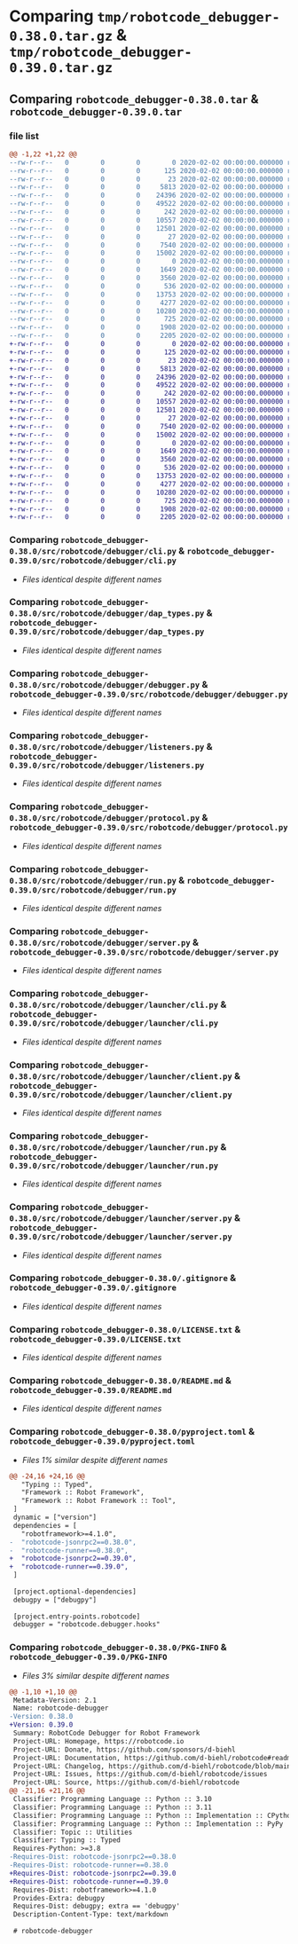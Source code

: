 # Comparing `tmp/robotcode_debugger-0.38.0.tar.gz` & `tmp/robotcode_debugger-0.39.0.tar.gz`

## Comparing `robotcode_debugger-0.38.0.tar` & `robotcode_debugger-0.39.0.tar`

### file list

```diff
@@ -1,22 +1,22 @@
--rw-r--r--   0        0        0        0 2020-02-02 00:00:00.000000 robotcode_debugger-0.38.0/src/robotcode/debugger/__init__.py
--rw-r--r--   0        0        0      125 2020-02-02 00:00:00.000000 robotcode_debugger-0.38.0/src/robotcode/debugger/__main__.py
--rw-r--r--   0        0        0       23 2020-02-02 00:00:00.000000 robotcode_debugger-0.38.0/src/robotcode/debugger/__version__.py
--rw-r--r--   0        0        0     5813 2020-02-02 00:00:00.000000 robotcode_debugger-0.38.0/src/robotcode/debugger/cli.py
--rw-r--r--   0        0        0    24396 2020-02-02 00:00:00.000000 robotcode_debugger-0.38.0/src/robotcode/debugger/dap_types.py
--rw-r--r--   0        0        0    49522 2020-02-02 00:00:00.000000 robotcode_debugger-0.38.0/src/robotcode/debugger/debugger.py
--rw-r--r--   0        0        0      242 2020-02-02 00:00:00.000000 robotcode_debugger-0.38.0/src/robotcode/debugger/hooks.py
--rw-r--r--   0        0        0    10557 2020-02-02 00:00:00.000000 robotcode_debugger-0.38.0/src/robotcode/debugger/listeners.py
--rw-r--r--   0        0        0    12501 2020-02-02 00:00:00.000000 robotcode_debugger-0.38.0/src/robotcode/debugger/protocol.py
--rw-r--r--   0        0        0       27 2020-02-02 00:00:00.000000 robotcode_debugger-0.38.0/src/robotcode/debugger/py.typed
--rw-r--r--   0        0        0     7540 2020-02-02 00:00:00.000000 robotcode_debugger-0.38.0/src/robotcode/debugger/run.py
--rw-r--r--   0        0        0    15002 2020-02-02 00:00:00.000000 robotcode_debugger-0.38.0/src/robotcode/debugger/server.py
--rw-r--r--   0        0        0        0 2020-02-02 00:00:00.000000 robotcode_debugger-0.38.0/src/robotcode/debugger/launcher/__init__.py
--rw-r--r--   0        0        0     1649 2020-02-02 00:00:00.000000 robotcode_debugger-0.38.0/src/robotcode/debugger/launcher/cli.py
--rw-r--r--   0        0        0     3560 2020-02-02 00:00:00.000000 robotcode_debugger-0.38.0/src/robotcode/debugger/launcher/client.py
--rw-r--r--   0        0        0      536 2020-02-02 00:00:00.000000 robotcode_debugger-0.38.0/src/robotcode/debugger/launcher/run.py
--rw-r--r--   0        0        0    13753 2020-02-02 00:00:00.000000 robotcode_debugger-0.38.0/src/robotcode/debugger/launcher/server.py
--rw-r--r--   0        0        0     4277 2020-02-02 00:00:00.000000 robotcode_debugger-0.38.0/.gitignore
--rw-r--r--   0        0        0    10280 2020-02-02 00:00:00.000000 robotcode_debugger-0.38.0/LICENSE.txt
--rw-r--r--   0        0        0      725 2020-02-02 00:00:00.000000 robotcode_debugger-0.38.0/README.md
--rw-r--r--   0        0        0     1908 2020-02-02 00:00:00.000000 robotcode_debugger-0.38.0/pyproject.toml
--rw-r--r--   0        0        0     2205 2020-02-02 00:00:00.000000 robotcode_debugger-0.38.0/PKG-INFO
+-rw-r--r--   0        0        0        0 2020-02-02 00:00:00.000000 robotcode_debugger-0.39.0/src/robotcode/debugger/__init__.py
+-rw-r--r--   0        0        0      125 2020-02-02 00:00:00.000000 robotcode_debugger-0.39.0/src/robotcode/debugger/__main__.py
+-rw-r--r--   0        0        0       23 2020-02-02 00:00:00.000000 robotcode_debugger-0.39.0/src/robotcode/debugger/__version__.py
+-rw-r--r--   0        0        0     5813 2020-02-02 00:00:00.000000 robotcode_debugger-0.39.0/src/robotcode/debugger/cli.py
+-rw-r--r--   0        0        0    24396 2020-02-02 00:00:00.000000 robotcode_debugger-0.39.0/src/robotcode/debugger/dap_types.py
+-rw-r--r--   0        0        0    49522 2020-02-02 00:00:00.000000 robotcode_debugger-0.39.0/src/robotcode/debugger/debugger.py
+-rw-r--r--   0        0        0      242 2020-02-02 00:00:00.000000 robotcode_debugger-0.39.0/src/robotcode/debugger/hooks.py
+-rw-r--r--   0        0        0    10557 2020-02-02 00:00:00.000000 robotcode_debugger-0.39.0/src/robotcode/debugger/listeners.py
+-rw-r--r--   0        0        0    12501 2020-02-02 00:00:00.000000 robotcode_debugger-0.39.0/src/robotcode/debugger/protocol.py
+-rw-r--r--   0        0        0       27 2020-02-02 00:00:00.000000 robotcode_debugger-0.39.0/src/robotcode/debugger/py.typed
+-rw-r--r--   0        0        0     7540 2020-02-02 00:00:00.000000 robotcode_debugger-0.39.0/src/robotcode/debugger/run.py
+-rw-r--r--   0        0        0    15002 2020-02-02 00:00:00.000000 robotcode_debugger-0.39.0/src/robotcode/debugger/server.py
+-rw-r--r--   0        0        0        0 2020-02-02 00:00:00.000000 robotcode_debugger-0.39.0/src/robotcode/debugger/launcher/__init__.py
+-rw-r--r--   0        0        0     1649 2020-02-02 00:00:00.000000 robotcode_debugger-0.39.0/src/robotcode/debugger/launcher/cli.py
+-rw-r--r--   0        0        0     3560 2020-02-02 00:00:00.000000 robotcode_debugger-0.39.0/src/robotcode/debugger/launcher/client.py
+-rw-r--r--   0        0        0      536 2020-02-02 00:00:00.000000 robotcode_debugger-0.39.0/src/robotcode/debugger/launcher/run.py
+-rw-r--r--   0        0        0    13753 2020-02-02 00:00:00.000000 robotcode_debugger-0.39.0/src/robotcode/debugger/launcher/server.py
+-rw-r--r--   0        0        0     4277 2020-02-02 00:00:00.000000 robotcode_debugger-0.39.0/.gitignore
+-rw-r--r--   0        0        0    10280 2020-02-02 00:00:00.000000 robotcode_debugger-0.39.0/LICENSE.txt
+-rw-r--r--   0        0        0      725 2020-02-02 00:00:00.000000 robotcode_debugger-0.39.0/README.md
+-rw-r--r--   0        0        0     1908 2020-02-02 00:00:00.000000 robotcode_debugger-0.39.0/pyproject.toml
+-rw-r--r--   0        0        0     2205 2020-02-02 00:00:00.000000 robotcode_debugger-0.39.0/PKG-INFO
```

### Comparing `robotcode_debugger-0.38.0/src/robotcode/debugger/cli.py` & `robotcode_debugger-0.39.0/src/robotcode/debugger/cli.py`

 * *Files identical despite different names*

### Comparing `robotcode_debugger-0.38.0/src/robotcode/debugger/dap_types.py` & `robotcode_debugger-0.39.0/src/robotcode/debugger/dap_types.py`

 * *Files identical despite different names*

### Comparing `robotcode_debugger-0.38.0/src/robotcode/debugger/debugger.py` & `robotcode_debugger-0.39.0/src/robotcode/debugger/debugger.py`

 * *Files identical despite different names*

### Comparing `robotcode_debugger-0.38.0/src/robotcode/debugger/listeners.py` & `robotcode_debugger-0.39.0/src/robotcode/debugger/listeners.py`

 * *Files identical despite different names*

### Comparing `robotcode_debugger-0.38.0/src/robotcode/debugger/protocol.py` & `robotcode_debugger-0.39.0/src/robotcode/debugger/protocol.py`

 * *Files identical despite different names*

### Comparing `robotcode_debugger-0.38.0/src/robotcode/debugger/run.py` & `robotcode_debugger-0.39.0/src/robotcode/debugger/run.py`

 * *Files identical despite different names*

### Comparing `robotcode_debugger-0.38.0/src/robotcode/debugger/server.py` & `robotcode_debugger-0.39.0/src/robotcode/debugger/server.py`

 * *Files identical despite different names*

### Comparing `robotcode_debugger-0.38.0/src/robotcode/debugger/launcher/cli.py` & `robotcode_debugger-0.39.0/src/robotcode/debugger/launcher/cli.py`

 * *Files identical despite different names*

### Comparing `robotcode_debugger-0.38.0/src/robotcode/debugger/launcher/client.py` & `robotcode_debugger-0.39.0/src/robotcode/debugger/launcher/client.py`

 * *Files identical despite different names*

### Comparing `robotcode_debugger-0.38.0/src/robotcode/debugger/launcher/run.py` & `robotcode_debugger-0.39.0/src/robotcode/debugger/launcher/run.py`

 * *Files identical despite different names*

### Comparing `robotcode_debugger-0.38.0/src/robotcode/debugger/launcher/server.py` & `robotcode_debugger-0.39.0/src/robotcode/debugger/launcher/server.py`

 * *Files identical despite different names*

### Comparing `robotcode_debugger-0.38.0/.gitignore` & `robotcode_debugger-0.39.0/.gitignore`

 * *Files identical despite different names*

### Comparing `robotcode_debugger-0.38.0/LICENSE.txt` & `robotcode_debugger-0.39.0/LICENSE.txt`

 * *Files identical despite different names*

### Comparing `robotcode_debugger-0.38.0/README.md` & `robotcode_debugger-0.39.0/README.md`

 * *Files identical despite different names*

### Comparing `robotcode_debugger-0.38.0/pyproject.toml` & `robotcode_debugger-0.39.0/pyproject.toml`

 * *Files 1% similar despite different names*

```diff
@@ -24,16 +24,16 @@
   "Typing :: Typed",
   "Framework :: Robot Framework",
   "Framework :: Robot Framework :: Tool",
 ]
 dynamic = ["version"]
 dependencies = [
   "robotframework>=4.1.0",
-  "robotcode-jsonrpc2==0.38.0",
-  "robotcode-runner==0.38.0",
+  "robotcode-jsonrpc2==0.39.0",
+  "robotcode-runner==0.39.0",
 ]
 
 [project.optional-dependencies]
 debugpy = ["debugpy"]
 
 [project.entry-points.robotcode]
 debugger = "robotcode.debugger.hooks"
```

### Comparing `robotcode_debugger-0.38.0/PKG-INFO` & `robotcode_debugger-0.39.0/PKG-INFO`

 * *Files 3% similar despite different names*

```diff
@@ -1,10 +1,10 @@
 Metadata-Version: 2.1
 Name: robotcode-debugger
-Version: 0.38.0
+Version: 0.39.0
 Summary: RobotCode Debugger for Robot Framework
 Project-URL: Homepage, https://robotcode.io
 Project-URL: Donate, https://github.com/sponsors/d-biehl
 Project-URL: Documentation, https://github.com/d-biehl/robotcode#readme
 Project-URL: Changelog, https://github.com/d-biehl/robotcode/blob/main/CHANGELOG.md
 Project-URL: Issues, https://github.com/d-biehl/robotcode/issues
 Project-URL: Source, https://github.com/d-biehl/robotcode
@@ -21,16 +21,16 @@
 Classifier: Programming Language :: Python :: 3.10
 Classifier: Programming Language :: Python :: 3.11
 Classifier: Programming Language :: Python :: Implementation :: CPython
 Classifier: Programming Language :: Python :: Implementation :: PyPy
 Classifier: Topic :: Utilities
 Classifier: Typing :: Typed
 Requires-Python: >=3.8
-Requires-Dist: robotcode-jsonrpc2==0.38.0
-Requires-Dist: robotcode-runner==0.38.0
+Requires-Dist: robotcode-jsonrpc2==0.39.0
+Requires-Dist: robotcode-runner==0.39.0
 Requires-Dist: robotframework>=4.1.0
 Provides-Extra: debugpy
 Requires-Dist: debugpy; extra == 'debugpy'
 Description-Content-Type: text/markdown
 
 # robotcode-debugger
```

